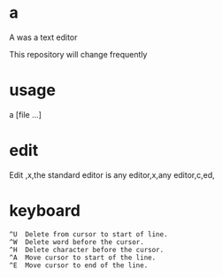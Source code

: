 # a
A was a text editor

This repository will change frequently

# usage
a [file ...]

# edit
Edit ,x,the standard editor is any editor,x,any editor,c,ed,

# keyboard
```
^U  Delete from cursor to start of line.
^W  Delete word before the cursor.
^H  Delete character before the cursor.
^A  Move cursor to start of the line.
^E  Move cursor to end of the line.
```

